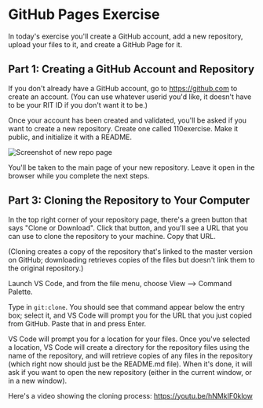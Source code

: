 # GitHub Pages Exercise

In today's exercise you'll create a GitHub account, add a new repository, upload your files to it, and create a GitHub Page for it.

## Part 1: Creating a GitHub Account and Repository

If you don't already have a GitHub account, go to <https://github.com> to create an account. (You can use whatever userid you'd like, it doesn't have to be your RIT ID if you don't want it to be.)

Once your account has been created and validated, you'll be asked if you want to create a new repository. Create one called 110exercise. Make it public, and initialize it with a README.

![Screenshot of new repo page](newRepo.png)

You'll be taken to the main page of your new repository. Leave it open in the browser while you complete the next steps.

## Part 3: Cloning the Repository to Your Computer

In the top right corner of your repository page, there's a green button that says "Clone or Download". Click that button, and you'll see a URL that you can use to clone the repository to your machine. Copy that URL.

(Cloning creates a copy of the repository that's linked to the master version on GitHub; downloading retrieves copies of the files but doesn't link them to the original repository.)

Launch VS Code, and from the file menu, choose View --> Command Palette.

Type in `git:clone`. You should see that command appear below the entry box; select it, and VS Code will prompt you for the URL that you just copied from GitHub. Paste that in and press Enter.

VS Code will prompt you for a location for your files. Once you've selected a location, VS Code will create a directory for the repository files using the name of the repository, and will retrieve copies of any files in the repository (which right now should just be the README.md file). When it's done, it will ask if you want to open the new repository (either in the current window, or in a new window).

Here's a video showing the cloning process: <https://youtu.be/hNMkIF0klow> 
